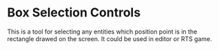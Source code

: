 # Box Selection Controls

This is a tool for selecting any entities which position point is in the rectangle drawed on the screen. It could be used in editor or RTS game.
